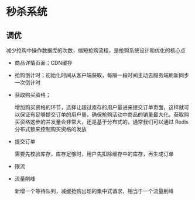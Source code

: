 # 秒杀系统

## 调优

减少抢购中操作数据库的次数，缩短抢购流程，是抢购系统设计和优化的核心点

- 商品详情页面；CDN缓存

- 抢购倒计时；初始化时间从客户端获取，每隔一段时间主动去服务端刷新同步一次倒计时

- 获取购买资格；

  增加购买资格的环节，选择让超过库存的用户量进来提交订单页面，这样就可以保证有足够提交订单的用户量，确保抢购活动中商品的销量最大化。获取购买资格这步的并发量会非常大，还是基于分布式的，通常我们可以通过 Redis 分布式锁来控制购买资格的发放

- 提交订单

  需要先校验库存，库存足够时，用户先扣除缓存中的库存，再生成订单

- 限流

- 流量削峰

  新增一个等待队列，减缓抢购出现的集中式请求，相当于一个流量削峰

  

  